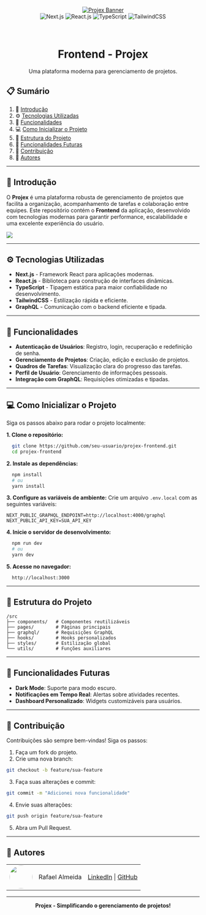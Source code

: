 <div align="center">
  <br />
    <a href="#" target="_blank">
      <img src="https://github.com/orafael-almeida/readme-projects-template/blob/main/images/banner.png?raw=true" alt="Projex Banner">
    </a>
  <br />

  <div>
    <img src="https://img.shields.io/badge/-Next_JS-black?style=for-the-badge&logoColor=white&logo=next.js&color=black" alt="Next.js" />
    <img src="https://img.shields.io/badge/-React_JS-black?style=for-the-badge&logoColor=white&logo=react&color=61DAFB" alt="React.js" />
    <img src="https://img.shields.io/badge/-TypeScript-black?style=for-the-badge&logoColor=white&logo=typescript&color=3178C6" alt="TypeScript" />
    <img src="https://img.shields.io/badge/-Tailwind_CSS-black?style=for-the-badge&logoColor=white&logo=tailwindcss&color=06B6D4" alt="TailwindCSS" />
  </div>
<br/><br/>
 
  <h1 align="center">Frontend - Projex</h1>

   <div align="center">
     Uma plataforma moderna para gerenciamento de projetos.
    </div>
</div>

## 📋 **Sumário**

1. 🚀 [Introdução](#introducao)
2. ⚙️ [Tecnologias Utilizadas](#tecnologias)
3. 🔋 [Funcionalidades](#funcionalidades)
4. 💻 [Como Inicializar o Projeto](#como-inicializar)
5. 📄 [Estrutura do Projeto](#estrutura)
6. 🌟 [Funcionalidades Futuras](#futuras)
7. 🤝 [Contribuição](#contribuicao)
8. 👥 [Autores](#autores)

---

## 🚀 **Introdução** <a name="introducao"></a>

O **Projex** é uma plataforma robusta de gerenciamento de projetos que facilita a organização, acompanhamento de tarefas e colaboração entre equipes. Este repositório contém o **Frontend** da aplicação, desenvolvido com tecnologias modernas para garantir performance, escalabilidade e uma excelente experiência do usuário.

<a href="https://github.com/seu-usuario/projex-frontend" target="_blank">
  <img src="https://img.shields.io/badge/DÊ_UMA_ESTRELA_%E2%AD%90-%23121011.svg?style=for-the-badge&logo=github&logoColor=white" />
</a>

---

## ⚙️ **Tecnologias Utilizadas** <a name="tecnologias"></a>

- **Next.js** - Framework React para aplicações modernas.
- **React.js** - Biblioteca para construção de interfaces dinâmicas.
- **TypeScript** - Tipagem estática para maior confiabilidade no desenvolvimento.
- **TailwindCSS** - Estilização rápida e eficiente.
- **GraphQL** - Comunicação com o backend eficiente e tipada.

---

## 🔋 **Funcionalidades** <a name="funcionalidades"></a>

- **Autenticação de Usuários**: Registro, login, recuperação e redefinição de senha.
- **Gerenciamento de Projetos**: Criação, edição e exclusão de projetos.
- **Quadros de Tarefas**: Visualização clara do progresso das tarefas.
- **Perfil de Usuário**: Gerenciamento de informações pessoais.
- **Integração com GraphQL**: Requisições otimizadas e tipadas.

---

## 💻 **Como Inicializar o Projeto** <a name="como-inicializar"></a>

Siga os passos abaixo para rodar o projeto localmente:

**1. Clone o repositório:**
```bash
  git clone https://github.com/seu-usuario/projex-frontend.git
  cd projex-frontend
```

**2. Instale as dependências:**
```bash
  npm install
  # ou
  yarn install
```

**3. Configure as variáveis de ambiente:**
Crie um arquivo `.env.local` com as seguintes variáveis:
```
NEXT_PUBLIC_GRAPHQL_ENDPOINT=http://localhost:4000/graphql
NEXT_PUBLIC_API_KEY=SUA_API_KEY
```

**4. Inicie o servidor de desenvolvimento:**
```bash
  npm run dev
  # ou
  yarn dev
```

**5. Acesse no navegador:**
```
  http://localhost:3000
```

---

## 📄 **Estrutura do Projeto** <a name="estrutura"></a>
```
/src
├── components/   # Componentes reutilizáveis
├── pages/        # Páginas principais
├── graphql/      # Requisições GraphQL
├── hooks/        # Hooks personalizados
├── styles/       # Estilização global
└── utils/        # Funções auxiliares
```

---

## 🌟 **Funcionalidades Futuras** <a name="futuras"></a>

- **Dark Mode**: Suporte para modo escuro.
- **Notificações em Tempo Real**: Alertas sobre atividades recentes.
- **Dashboard Personalizado**: Widgets customizáveis para usuários.

---

## 🤝 **Contribuição** <a name="contribuicao"></a>

Contribuições são sempre bem-vindas! Siga os passos:

1. Faça um fork do projeto.
2. Crie uma nova branch:
```bash
git checkout -b feature/sua-feature
```
3. Faça suas alterações e commit:
```bash
git commit -m "Adicionei nova funcionalidade"
```
4. Envie suas alterações:
```bash
git push origin feature/sua-feature
```
5. Abra um Pull Request.

---

## 👥 **Autores** <a name="autores"></a>

<table>
  <tbody>
    <tr>
      <td>
        <img src="https://avatars.githubusercontent.com/u/173099475?v=4" width="60" style="border-radius: 50%;">
      </td>
      <td>Rafael Almeida</td>
      <td>
        <a href="https://www.linkedin.com/in/orafael-almeida/" target="_blank">LinkedIn</a> |
        <a href="https://github.com/orafael-almeida" target="_blank">GitHub</a>
      </td>
    </tr>
  </tbody>
</table>

---

<div align="center">
  <strong>Projex - Simplificando o gerenciamento de projetos!</strong>
</div>

